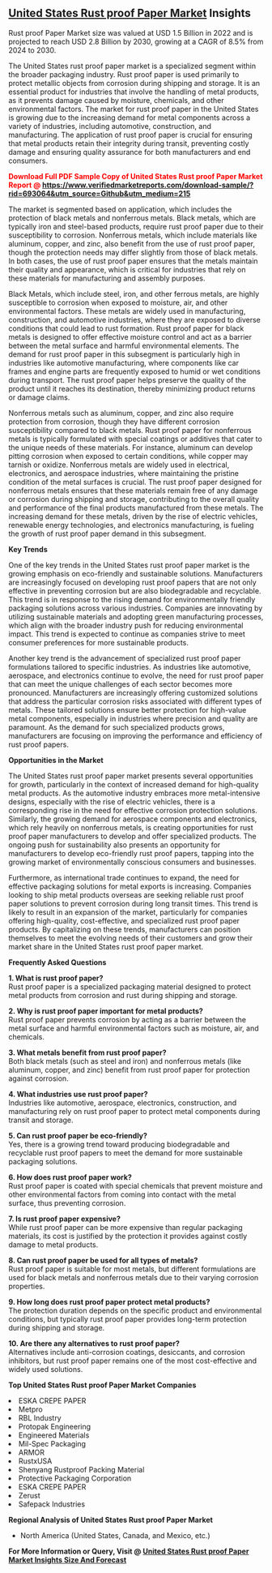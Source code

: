 <h2><a href="https://www.verifiedmarketreports.com/download-sample/?rid=693064&amp;utm_source=Github&amp;utm_medium=215" target="_blank">United States Rust proof Paper Market</a> Insights</h2><p>Rust proof Paper Market size was valued at USD 1.5 Billion in 2022 and is projected to reach USD 2.8 Billion by 2030, growing at a CAGR of 8.5% from 2024 to 2030.</p><p><p>The United States rust proof paper market is a specialized segment within the broader packaging industry. Rust proof paper is used primarily to protect metallic objects from corrosion during shipping and storage. It is an essential product for industries that involve the handling of metal products, as it prevents damage caused by moisture, chemicals, and other environmental factors. The market for rust proof paper in the United States is growing due to the increasing demand for metal components across a variety of industries, including automotive, construction, and manufacturing. The application of rust proof paper is crucial for ensuring that metal products retain their integrity during transit, preventing costly damage and ensuring quality assurance for both manufacturers and end consumers. <strong><p><span class=""><span style="color: #ff0000;"><strong>Download Full PDF Sample Copy of United States Rust proof Paper Market Report</strong> @ </span><a href="https://www.verifiedmarketreports.com/download-sample/?rid=693064&amp;utm_source=Github&amp;utm_medium=215" target="_blank">https://www.verifiedmarketreports.com/download-sample/?rid=693064&amp;utm_source=Github&amp;utm_medium=215</a></span></p></strong><p>The market is segmented based on application, which includes the protection of black metals and nonferrous metals. Black metals, which are typically iron and steel-based products, require rust proof paper due to their susceptibility to corrosion. Nonferrous metals, which include materials like aluminum, copper, and zinc, also benefit from the use of rust proof paper, though the protection needs may differ slightly from those of black metals. In both cases, the use of rust proof paper ensures that the metals maintain their quality and appearance, which is critical for industries that rely on these materials for manufacturing and assembly purposes.</p><p>Black Metals, which include steel, iron, and other ferrous metals, are highly susceptible to corrosion when exposed to moisture, air, and other environmental factors. These metals are widely used in manufacturing, construction, and automotive industries, where they are exposed to diverse conditions that could lead to rust formation. Rust proof paper for black metals is designed to offer effective moisture control and act as a barrier between the metal surface and harmful environmental elements. The demand for rust proof paper in this subsegment is particularly high in industries like automotive manufacturing, where components like car frames and engine parts are frequently exposed to humid or wet conditions during transport. The rust proof paper helps preserve the quality of the product until it reaches its destination, thereby minimizing product returns or damage claims.</p><p>Nonferrous metals such as aluminum, copper, and zinc also require protection from corrosion, though they have different corrosion susceptibility compared to black metals. Rust proof paper for nonferrous metals is typically formulated with special coatings or additives that cater to the unique needs of these materials. For instance, aluminum can develop pitting corrosion when exposed to certain conditions, while copper may tarnish or oxidize. Nonferrous metals are widely used in electrical, electronics, and aerospace industries, where maintaining the pristine condition of the metal surfaces is crucial. The rust proof paper designed for nonferrous metals ensures that these materials remain free of any damage or corrosion during shipping and storage, contributing to the overall quality and performance of the final products manufactured from these metals. The increasing demand for these metals, driven by the rise of electric vehicles, renewable energy technologies, and electronics manufacturing, is fueling the growth of rust proof paper demand in this subsegment.</p><p><strong>Key Trends</strong></p><p>One of the key trends in the United States rust proof paper market is the growing emphasis on eco-friendly and sustainable solutions. Manufacturers are increasingly focused on developing rust proof papers that are not only effective in preventing corrosion but are also biodegradable and recyclable. This trend is in response to the rising demand for environmentally friendly packaging solutions across various industries. Companies are innovating by utilizing sustainable materials and adopting green manufacturing processes, which align with the broader industry push for reducing environmental impact. This trend is expected to continue as companies strive to meet consumer preferences for more sustainable products.</p><p>Another key trend is the advancement of specialized rust proof paper formulations tailored to specific industries. As industries like automotive, aerospace, and electronics continue to evolve, the need for rust proof paper that can meet the unique challenges of each sector becomes more pronounced. Manufacturers are increasingly offering customized solutions that address the particular corrosion risks associated with different types of metals. These tailored solutions ensure better protection for high-value metal components, especially in industries where precision and quality are paramount. As the demand for such specialized products grows, manufacturers are focusing on improving the performance and efficiency of rust proof papers.</p><p><strong>Opportunities in the Market</strong></p><p>The United States rust proof paper market presents several opportunities for growth, particularly in the context of increased demand for high-quality metal products. As the automotive industry embraces more metal-intensive designs, especially with the rise of electric vehicles, there is a corresponding rise in the need for effective corrosion protection solutions. Similarly, the growing demand for aerospace components and electronics, which rely heavily on nonferrous metals, is creating opportunities for rust proof paper manufacturers to develop and offer specialized products. The ongoing push for sustainability also presents an opportunity for manufacturers to develop eco-friendly rust proof papers, tapping into the growing market of environmentally conscious consumers and businesses.</p><p>Furthermore, as international trade continues to expand, the need for effective packaging solutions for metal exports is increasing. Companies looking to ship metal products overseas are seeking reliable rust proof paper solutions to prevent corrosion during long transit times. This trend is likely to result in an expansion of the market, particularly for companies offering high-quality, cost-effective, and specialized rust proof paper products. By capitalizing on these trends, manufacturers can position themselves to meet the evolving needs of their customers and grow their market share in the United States rust proof paper market.</p><p><strong>Frequently Asked Questions</strong></p><p><strong>1. What is rust proof paper?</strong><br> Rust proof paper is a specialized packaging material designed to protect metal products from corrosion and rust during shipping and storage.</p><p><strong>2. Why is rust proof paper important for metal products?</strong><br> Rust proof paper prevents corrosion by acting as a barrier between the metal surface and harmful environmental factors such as moisture, air, and chemicals.</p><p><strong>3. What metals benefit from rust proof paper?</strong><br> Both black metals (such as steel and iron) and nonferrous metals (like aluminum, copper, and zinc) benefit from rust proof paper for protection against corrosion.</p><p><strong>4. What industries use rust proof paper?</strong><br> Industries like automotive, aerospace, electronics, construction, and manufacturing rely on rust proof paper to protect metal components during transit and storage.</p><p><strong>5. Can rust proof paper be eco-friendly?</strong><br> Yes, there is a growing trend toward producing biodegradable and recyclable rust proof papers to meet the demand for more sustainable packaging solutions.</p><p><strong>6. How does rust proof paper work?</strong><br> Rust proof paper is coated with special chemicals that prevent moisture and other environmental factors from coming into contact with the metal surface, thus preventing corrosion.</p><p><strong>7. Is rust proof paper expensive?</strong><br> While rust proof paper can be more expensive than regular packaging materials, its cost is justified by the protection it provides against costly damage to metal products.</p><p><strong>8. Can rust proof paper be used for all types of metals?</strong><br> Rust proof paper is suitable for most metals, but different formulations are used for black metals and nonferrous metals due to their varying corrosion properties.</p><p><strong>9. How long does rust proof paper protect metal products?</strong><br> The protection duration depends on the specific product and environmental conditions, but typically rust proof paper provides long-term protection during shipping and storage.</p><p><strong>10. Are there any alternatives to rust proof paper?</strong><br> Alternatives include anti-corrosion coatings, desiccants, and corrosion inhibitors, but rust proof paper remains one of the most cost-effective and widely used solutions.</p></p><p><strong>Top United States Rust proof Paper Market Companies</strong></p><div data-test-id=""><p><li>ESKA CREPE PAPER</li><li> Metpro</li><li> RBL Industry</li><li> Protopak Engineering</li><li> Engineered Materials</li><li> Mil-Spec Packaging</li><li> ARMOR</li><li> RustxUSA</li><li> Shenyang Rustproof Packing Material</li><li> Protective Packaging Corporation</li><li> ESKA CREPE PAPER</li><li> Zerust</li><li> Safepack Industries</li></p><div><strong>Regional Analysis of&nbsp;United States Rust proof Paper Market</strong></div><ul><li dir="ltr"><p dir="ltr">North America&nbsp;(United States, Canada, and Mexico, etc.)</p></li></ul><p><strong>For More Information or Query, Visit @&nbsp;</strong><strong><a href="https://www.verifiedmarketreports.com/product/rust-proof-paper-market/?utm_source=Github&amp;utm_medium=215" target="_blank">United States Rust proof Paper Market Insights Size And Forecast</a></strong></p></div>
